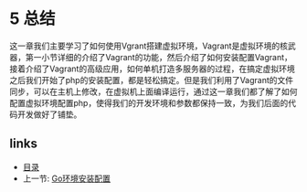 # 5 总结
这一章我们主要学习了如何使用Vgrant搭建虚拟环境，Vagrant是虚拟环境的核武器，第一小节详细的介绍了Vagrant的功能，然后介绍了如何安装配置Vagrant，接着介绍了Vagrant的高级应用，如何单机打造多服务器的过程，在搞定虚拟环境之后我们开始了php的安装配置，都是轻松搞定。但是我们利用了Vagrant的文件同步，可以在主机上修改，在虚拟机上面编译运行，通过这一章我们都了解了如何配置虚拟环境配置php，使得我们的开发环境和参数都保持一致，为我们后面的代码开发做好了铺垫。

## links  
  * [目录](preface.md)
  * 上一节: [Go环境安装配置](01.4.md)
